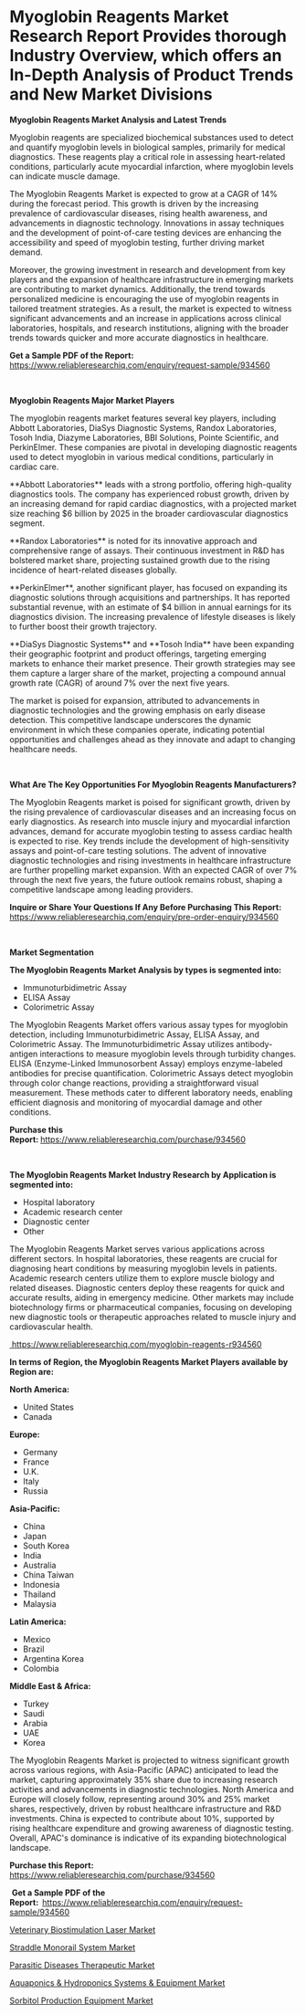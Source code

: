 <p><h1>Myoglobin Reagents Market Research Report Provides thorough Industry Overview, which offers an In-Depth Analysis of Product Trends and New Market Divisions</h1></p><p><strong>Myoglobin Reagents Market Analysis and Latest Trends</strong></p>
<p><p>Myoglobin reagents are specialized biochemical substances used to detect and quantify myoglobin levels in biological samples, primarily for medical diagnostics. These reagents play a critical role in assessing heart-related conditions, particularly acute myocardial infarction, where myoglobin levels can indicate muscle damage.</p><p>The Myoglobin Reagents Market is expected to grow at a CAGR of 14% during the forecast period. This growth is driven by the increasing prevalence of cardiovascular diseases, rising health awareness, and advancements in diagnostic technology. Innovations in assay techniques and the development of point-of-care testing devices are enhancing the accessibility and speed of myoglobin testing, further driving market demand.</p><p>Moreover, the growing investment in research and development from key players and the expansion of healthcare infrastructure in emerging markets are contributing to market dynamics. Additionally, the trend towards personalized medicine is encouraging the use of myoglobin reagents in tailored treatment strategies. As a result, the market is expected to witness significant advancements and an increase in applications across clinical laboratories, hospitals, and research institutions, aligning with the broader trends towards quicker and more accurate diagnostics in healthcare.</p></p>
<p><strong>Get a Sample PDF of the Report:&nbsp;</strong> <a href="https://www.reliableresearchiq.com/enquiry/request-sample/934560?utm_campaign=1144&utm_medium=2&utm_source=Github&utm_content=ia&utm_term=07032025&utm_id=myoglobin-reagents">https://www.reliableresearchiq.com/enquiry/request-sample/934560</a></p>
<p>&nbsp;</p>
<p><strong>Myoglobin Reagents Major Market Players</strong></p>
<p><p>The myoglobin reagents market features several key players, including Abbott Laboratories, DiaSys Diagnostic Systems, Randox Laboratories, Tosoh India, Diazyme Laboratories, BBI Solutions, Pointe Scientific, and PerkinElmer. These companies are pivotal in developing diagnostic reagents used to detect myoglobin in various medical conditions, particularly in cardiac care.</p><p>**Abbott Laboratories** leads with a strong portfolio, offering high-quality diagnostics tools. The company has experienced robust growth, driven by an increasing demand for rapid cardiac diagnostics, with a projected market size reaching $6 billion by 2025 in the broader cardiovascular diagnostics segment.</p><p>**Randox Laboratories** is noted for its innovative approach and comprehensive range of assays. Their continuous investment in R&D has bolstered market share, projecting sustained growth due to the rising incidence of heart-related diseases globally.</p><p>**PerkinElmer**, another significant player, has focused on expanding its diagnostic solutions through acquisitions and partnerships. It has reported substantial revenue, with an estimate of $4 billion in annual earnings for its diagnostics division. The increasing prevalence of lifestyle diseases is likely to further boost their growth trajectory.</p><p>**DiaSys Diagnostic Systems** and **Tosoh India** have been expanding their geographic footprint and product offerings, targeting emerging markets to enhance their market presence. Their growth strategies may see them capture a larger share of the market, projecting a compound annual growth rate (CAGR) of around 7% over the next five years.</p><p>The market is poised for expansion, attributed to advancements in diagnostic technologies and the growing emphasis on early disease detection. This competitive landscape underscores the dynamic environment in which these companies operate, indicating potential opportunities and challenges ahead as they innovate and adapt to changing healthcare needs.</p></p>
<p>&nbsp;</p>
<p><strong>What Are The Key Opportunities For Myoglobin Reagents Manufacturers?</strong></p>
<p><p>The Myoglobin Reagents market is poised for significant growth, driven by the rising prevalence of cardiovascular diseases and an increasing focus on early diagnostics. As research into muscle injury and myocardial infarction advances, demand for accurate myoglobin testing to assess cardiac health is expected to rise. Key trends include the development of high-sensitivity assays and point-of-care testing solutions. The advent of innovative diagnostic technologies and rising investments in healthcare infrastructure are further propelling market expansion. With an expected CAGR of over 7% through the next five years, the future outlook remains robust, shaping a competitive landscape among leading providers.</p></p>
<p><strong>Inquire or Share Your Questions If Any Before Purchasing This Report:</strong> <a href="https://www.reliableresearchiq.com/enquiry/pre-order-enquiry/934560?utm_campaign=1144&utm_medium=2&utm_source=Github&utm_content=ia&utm_term=07032025&utm_id=myoglobin-reagents">https://www.reliableresearchiq.com/enquiry/pre-order-enquiry/934560</a></p>
<p>&nbsp;</p>
<p><strong>Market Segmentation</strong></p>
<p><strong>The Myoglobin Reagents Market Analysis by types is segmented into:</strong></p>
<p><ul><li>Immunoturbidimetric Assay</li><li>ELISA Assay</li><li>Colorimetric Assay</li></ul></p>
<p><p>The Myoglobin Reagents Market offers various assay types for myoglobin detection, including Immunoturbidimetric Assay, ELISA Assay, and Colorimetric Assay. The Immunoturbidimetric Assay utilizes antibody-antigen interactions to measure myoglobin levels through turbidity changes. ELISA (Enzyme-Linked Immunosorbent Assay) employs enzyme-labeled antibodies for precise quantification. Colorimetric Assays detect myoglobin through color change reactions, providing a straightforward visual measurement. These methods cater to different laboratory needs, enabling efficient diagnosis and monitoring of myocardial damage and other conditions.</p></p>
<p><strong>Purchase this Report:&nbsp;</strong><a href="https://www.reliableresearchiq.com/purchase/934560?utm_campaign=1144&utm_medium=2&utm_source=Github&utm_content=ia&utm_term=07032025&utm_id=myoglobin-reagents">https://www.reliableresearchiq.com/purchase/934560</a></p>
<p>&nbsp;</p>
<p><strong>The Myoglobin Reagents Market Industry Research by Application is segmented into:</strong></p>
<p><ul><li>Hospital laboratory</li><li>Academic research center</li><li>Diagnostic center</li><li>Other</li></ul></p>
<p><p>The Myoglobin Reagents Market serves various applications across different sectors. In hospital laboratories, these reagents are crucial for diagnosing heart conditions by measuring myoglobin levels in patients. Academic research centers utilize them to explore muscle biology and related diseases. Diagnostic centers deploy these reagents for quick and accurate results, aiding in emergency medicine. Other markets may include biotechnology firms or pharmaceutical companies, focusing on developing new diagnostic tools or therapeutic approaches related to muscle injury and cardiovascular health.</p></p>
<p><a href="https://www.reliableresearchiq.com/myoglobin-reagents-r934560?utm_campaign=1144&utm_medium=2&utm_source=Github&utm_content=ia&utm_term=07032025&utm_id=myoglobin-reagents">&nbsp;https://www.reliableresearchiq.com/myoglobin-reagents-r934560</a></p>
<p><strong>In terms of Region, the Myoglobin Reagents Market Players available by Region are:</strong></p>
<p>
    <p> <strong> North America: </strong>
        <ul>
            <li>United States</li>
            <li>Canada</li>
        </ul>
        </p> 
    <p> <strong> Europe: </strong>
        <ul>
            <li>Germany</li>
            <li>France</li>
            <li>U.K.</li>
            <li>Italy</li>
            <li>Russia</li>
        </ul>
        </p> 
    <p> <strong> Asia-Pacific: </strong>
        <ul>
            <li>China</li>
            <li>Japan</li>
            <li>South Korea</li>
            <li>India</li>
            <li>Australia</li>
            <li>China Taiwan</li>
            <li>Indonesia</li>
            <li>Thailand</li>
            <li>Malaysia</li>
        </ul>
        </p> 
    <p> <strong> Latin America: </strong>
        <ul>
            <li>Mexico</li>
            <li>Brazil</li>
            <li>Argentina Korea</li>
            <li>Colombia</li>
        </ul>
        </p> 
    <p> <strong> Middle East & Africa: </strong>
        <ul>
            <li>Turkey</li>
            <li>Saudi</li>
            <li>Arabia</li>
            <li>UAE</li>
            <li>Korea</li>
        </ul>
    </p>
    </p>
<p><p>The Myoglobin Reagents Market is projected to witness significant growth across various regions, with Asia-Pacific (APAC) anticipated to lead the market, capturing approximately 35% share due to increasing research activities and advancements in diagnostic technologies. North America and Europe will closely follow, representing around 30% and 25% market shares, respectively, driven by robust healthcare infrastructure and R&D investments. China is expected to contribute about 10%, supported by rising healthcare expenditure and growing awareness of diagnostic testing. Overall, APAC's dominance is indicative of its expanding biotechnological landscape.</p></p>
<p><strong>Purchase this Report: </strong><a href="https://www.reliableresearchiq.com/purchase/934560?utm_campaign=1144&utm_medium=2&utm_source=Github&utm_content=ia&utm_term=07032025&utm_id=myoglobin-reagents">https://www.reliableresearchiq.com/purchase/934560</a></p>
<p>&nbsp;<strong>Get a Sample PDF of the Report:&nbsp;&nbsp;</strong><a href="https://www.reliableresearchiq.com/enquiry/request-sample/934560?utm_campaign=1144&utm_medium=2&utm_source=Github&utm_content=ia&utm_term=07032025&utm_id=myoglobin-reagents">https://www.reliableresearchiq.com/enquiry/request-sample/934560</a></p>
<p><strong></strong></p>
<p><p><a href="https://github.com/avikalitesjj/Market-Research-Report-List-1/blob/main/veterinary-biostimulation-laser-market.md?utm_campaign=1144&utm_medium=2&utm_source=Github&utm_content=ia&utm_term=07032025&utm_id=myoglobin-reagents">Veterinary Biostimulation Laser Market</a></p><p><a href="https://github.com/shefikagbons/Market-Research-Report-List-1/blob/main/straddle-monorail-system-market.md?utm_campaign=1144&utm_medium=2&utm_source=Github&utm_content=ia&utm_term=07032025&utm_id=myoglobin-reagents">Straddle Monorail System Market</a></p><p><a href="https://github.com/pomasifilo/Market-Research-Report-List-1/blob/main/parasitic-diseases-therapeutic-market.md?utm_campaign=1144&utm_medium=2&utm_source=Github&utm_content=ia&utm_term=07032025&utm_id=myoglobin-reagents">Parasitic Diseases Therapeutic Market</a></p><p><a href="https://github.com/ceneabiruk11/Market-Research-Report-List-1/blob/main/aquaponics-hydroponics-systems-equipment-market.md?utm_campaign=1144&utm_medium=2&utm_source=Github&utm_content=ia&utm_term=07032025&utm_id=myoglobin-reagents">Aquaponics & Hydroponics Systems & Equipment Market</a></p><p><a href="https://github.com/nontoengolo/Market-Research-Report-List-1/blob/main/sorbitol-production-equipment-market.md?utm_campaign=1144&utm_medium=2&utm_source=Github&utm_content=ia&utm_term=07032025&utm_id=myoglobin-reagents">Sorbitol Production Equipment Market</a></p></p>